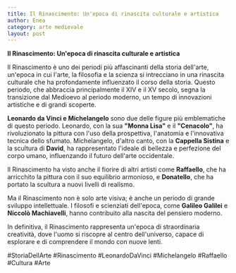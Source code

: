 ```yaml
---
title: Il Rinascimento: Un'epoca di rinascita culturale e artistica
author: Enea
category: arte medievale
layout: post
---
```


**Il Rinascimento: Un'epoca di rinascita culturale e artistica**

Il Rinascimento è uno dei periodi più affascinanti della storia dell'arte, un'epoca in cui l'arte, la filosofia e la scienza si intrecciano in una rinascita culturale che ha profondamente influenzato il corso della storia. Questo periodo, che abbraccia principalmente il XIV e il XV secolo, segna la transizione dal Medioevo al periodo moderno, un tempo di innovazioni artistiche e di grandi scoperte.

**Leonardo da Vinci e Michelangelo** sono due delle figure più emblematiche di questo periodo. Leonardo, con la sua **"Monna Lisa"** e il **"Cenacolo"**, ha rivoluzionato la pittura con l'uso della prospettiva, l'anatomia e l'innovativa tecnica dello sfumato. Michelangelo, d'altro canto, con la **Cappella Sistina** e la scultura di **David**, ha rappresentato l'ideale di bellezza e perfezione del corpo umano, influenzando il futuro dell'arte occidentale.

Il Rinascimento ha visto anche il fiorire di altri artisti come **Raffaello**, che ha arricchito la pittura con il suo equilibrio armonioso, e **Donatello**, che ha portato la scultura a nuovi livelli di realismo.

Ma il Rinascimento non è solo arte visiva; è anche un periodo di grande sviluppo intellettuale. I filosofi e scienziati dell'epoca, come **Galileo Galilei** e **Niccolò Machiavelli**, hanno contribuito alla nascita del pensiero moderno.

In definitiva, il Rinascimento rappresenta un'epoca di straordinaria creatività, dove l'uomo si riscopre al centro dell'universo, capace di esplorare e di comprendere il mondo con nuove lenti.

#StoriaDellArte #Rinascimento #LeonardoDaVinci #Michelangelo #Raffaello #Cultura #Arte
